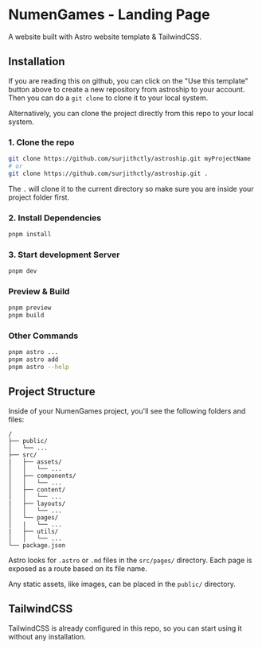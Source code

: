 # NumenGames - Landing Page

A website built with Astro website template & TailwindCSS.

## Installation

If you are reading this on github, you can click on the "Use this template" button above to create a new repository from astroship to your account. Then you can do a `git clone` to clone it to your local system.

Alternatively, you can clone the project directly from this repo to your local system.

### 1. Clone the repo

```bash
git clone https://github.com/surjithctly/astroship.git myProjectName
# or
git clone https://github.com/surjithctly/astroship.git .
```

The `.` will clone it to the current directory so make sure you are inside your project folder first.

### 2. Install Dependencies

```bash
pnpm install
```

### 3. Start development Server

```bash
pnpm dev
```

### Preview & Build

```bash
pnpm preview
pnpm build
```

### Other Commands

```bash
pnpm astro ...
pnpm astro add
pnpm astro --help
```

## Project Structure

Inside of your NumenGames project, you'll see the following folders and files:

```
/
├── public/
│   └── ...
├── src/
|   ├── assets/
│   │   └── ...
│   ├── components/
│   │   └── ...
│   ├── content/
│   │   └── ...
|   ├── layouts/
│   │   └── ...
│   └── pages/
│   |   └── ...
|   ├── utils/
│   │   └── ...
└── package.json
```

Astro looks for `.astro` or `.md` files in the `src/pages/` directory. Each page is exposed as a route based on its file name.

Any static assets, like images, can be placed in the `public/` directory.

## TailwindCSS

TailwindCSS is already configured in this repo, so you can start using it without any installation.
